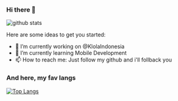 ### Hi there 👋
![github stats](https://github-readme-stats.vercel.app/api?username=akimabs&show_icons=true)

Here are some ideas to get you started:

- 🔭 I’m currently working on @KlolaIndonesia
- 🌱 I’m currently learning Mobile Development
- 📫 How to reach me: Just follow my github and i'll follback you

### And here, my fav langs

[![Top Langs](https://github-readme-stats.vercel.app/api/top-langs/?username=akimabs&show_icons=true&layout=compact)](https://github.com/akimabs)
